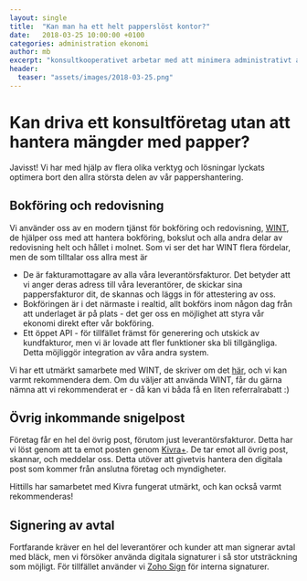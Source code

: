 ```yaml
---
layout: single
title:  "Kan man ha ett helt papperslöst kontor?"
date:   2018-03-25 10:00:00 +0100
categories: administration ekonomi
author: mb
excerpt: "konsultkooperativet arbetar med att minimera administrativt arbete, läs mer om hur här"
header:
  teaser: "assets/images/2018-03-25.png"
---
```

# Kan driva ett konsultföretag utan att hantera mängder med papper?
Javisst! Vi har med hjälp av flera olika verktyg och lösningar lyckats optimera bort den allra största delen av vår pappershantering.

## Bokföring och redovisning
Vi använder oss av en modern tjänst för bokföring och redovisning, [WINT](http://www.wint.se), de hjälper oss med att hantera bokföring, bokslut och alla andra delar av redovisning helt och hållet i molnet. Som vi ser det har WINT flera fördelar, men de som tilltalar oss allra mest är

* De är fakturamottagare av alla våra leverantörsfakturor. Det betyder att vi anger deras adress till våra leverantörer, de skickar sina pappersfakturor dit, de skannas och läggs in för attestering av oss.
* Bokföringen är i det närmaste i realtid, allt bokförs inom någon dag från att underlaget är på plats - det ger oss en möjlighet att styra vår ekonomi direkt efter vår bokföring.
* Ett öppet API - för tillfället främst för generering och utskick av kundfakturor, men vi är lovade att fler funktioner ska bli tillgängliga. Detta möjliggör integration av våra andra system.

Vi har ett utmärkt samarbete med WINT, de skriver om det [här](https://www.wint.se/blogg/papperslost-foretagande-gar-det), och vi kan varmt rekommendera dem. Om du väljer att använda WINT, får du gärna nämna att vi rekommenderat er - då kan vi båda få en liten referralrabatt :)

## Övrig inkommande snigelpost
Företag får en hel del övrig post, förutom just leverantörsfakturor. Detta har vi löst genom att ta emot posten genom [Kivra+](https://www.kivra.com/foretagsbrevlada/kivraplus/). De tar emot all övrig post, skannar, och meddelar oss. Detta utöver att givetvis hantera den digitala post som kommer från anslutna företag och myndigheter.

Hittills har samarbetet med Kivra fungerat utmärkt, och kan också varmt rekommenderas!

## Signering av avtal
Fortfarande kräver en hel del leverantörer och kunder att man signerar avtal med bläck, men vi försöker använda digitala signaturer i så stor utsträckning som möjligt. För tillfället använder vi [Zoho Sign](http://sign.zoho.com) för interna signaturer.

